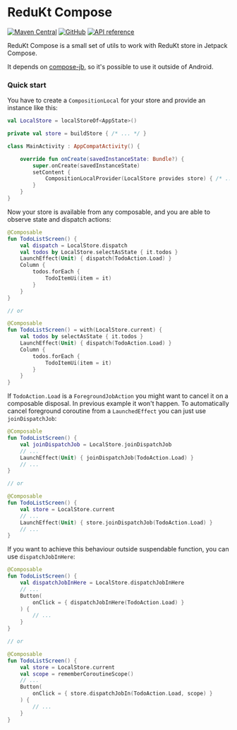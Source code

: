 # ReduKt Compose

[![Maven Central](https://img.shields.io/maven-central/v/com.daftmobile.redukt/redukt-compose)](https://mvnrepository.com/artifact/com.daftmobile.redukt/redukt-compose)
[![GitHub](https://img.shields.io/github/license/DaftMobile/ReduKt)](https://github.com/DaftMobile/ReduKt/blob/main/LICENSE)
[![API reference](https://img.shields.io/static/v1?label=api&message=reference&labelColor=gray&color=blueviolet&logo=gitbook&logoColor=white)](https://daftmobile.github.io/ReduKt/redukt-compose/index.html)


ReduKt Compose is a small set of utils to work with ReduKt store in Jetpack Compose.

It depends on [compose-jb,](https://github.com/JetBrains/compose-jb) so it's possible to use it outside of Android.

### Quick start

You have to create a `CompositionLocal` for your store and provide an instance like this:

```kotlin
val LocalStore = localStoreOf<AppState>()

private val store = buildStore { /* ... */ }

class MainActivity : AppCompatActivity() {

    override fun onCreate(savedInstanceState: Bundle?) {
        super.onCreate(savedInstanceState)
        setContent {
            CompositionLocalProvider(LocalStore provides store) { /* ... */ }
        }
    }
}
```

Now your store is available from any composable, and you are able to observe state and dispatch actions:

```kotlin
@Composable
fun TodoListScreen() {
    val dispatch = LocalStore.dispatch
    val todos by LocalStore.selectAsState { it.todos }
    LaunchEffect(Unit) { dispatch(TodoAction.Load) }
    Column {
        todos.forEach {
            TodoItemUi(item = it)
        }
    }
}

// or 

@Composable
fun TodoListScreen() = with(LocalStore.current) {
    val todos by selectAsState { it.todos }
    LaunchEffect(Unit) { dispatch(TodoAction.Load) }
    Column {
        todos.forEach {
            TodoItemUi(item = it)
        }
    }
}
```

If `TodoAction.Load` is a `ForegroundJobAction` you might want to cancel it on a composable disposal. In previous example
it won't happen. To automatically cancel foreground coroutine from a `LaunchedEffect` you can just use `joinDispatchJob`:

```kotlin
@Composable
fun TodoListScreen() {
    val joinDispatchJob = LocalStore.joinDispatchJob
    // ...
    LaunchEffect(Unit) { joinDispatchJob(TodoAction.Load) }
    // ...
}

// or

@Composable
fun TodoListScreen() {
    val store = LocalStore.current
    // ...
    LaunchEffect(Unit) { store.joinDispatchJob(TodoAction.Load) }
    // ...
}

```

If you want to achieve this behaviour outside suspendable function, you can use `dispatchJobInHere`:

```kotlin
@Composable
fun TodoListScreen() {
    val dispatchJobInHere = LocalStore.dispatchJobInHere
    // ...
    Button(
        onClick = { dispatchJobInHere(TodoAction.Load) }
    ) {
        // ...   
    }
}

// or 

@Composable
fun TodoListScreen() {
    val store = LocalStore.current
    val scope = rememberCoroutineScope()
    // ...
    Button(
        onClick = { store.dispatchJobIn(TodoAction.Load, scope) }
    ) {
        // ...   
    }
}
```
